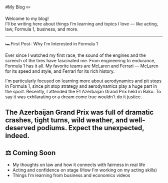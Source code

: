 #My Blog ✏️

Welcome to my blog!  
I’ll be writing here about things I’m learning and topics I love — like acting, law, Formula 1, business, and more.

---
🏎️First Post- Why I'm Interested in Formula 1

Ever since I watched my first race, the sound of the engines and the screech of the tires have fascinated me. From engineering to endurance, Formula 1 has it all. My favorite teams are McLaren and Ferrari — McLaren for its speed and style, and Ferrari for its rich history.

I'm particularly focused on learning more about aerodynamics and pit stops in Formula 1, since pit stop strategy and aerodynamics play a huge part in the sport. Recently, I attended the F1 Azerbaijan Grand Prix held in Baku. To say it was exhilarating or a dream come true wouldn't do it justice.

The Azerbaijan Grand Prix was full of dramatic crashes, tight turns, wild weather, and well-deserved podiums. Expect the unexpected, indeed.
---

## ⚖️ Coming Soon
- My thoughts on law and how it connects with fairness in real life  
- Acting and confidence on stage (How I'm working on my acting skills) 
- Things I’m learning from business and economics videos  
